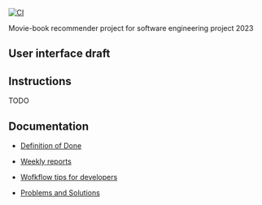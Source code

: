 [![CI](https://github.com/movie-book-recommender/movie-book-recommender-project/actions/workflows/main.yml/badge.svg)](https://github.com/movie-book-recommender/movie-book-recommender-project/actions/workflows/main.yml)

Movie-book recommender project for software engineering project 2023

## User interface draft

## Instructions

TODO

## Documentation 

- [Definition of Done](https://github.com/movie-book-recommender/movie-book-recommender-project/blob/main/Documentation/definition_of_done/definition_of_done.md)

- [Weekly reports](https://github.com/movie-book-recommender/movie-book-recommender-project/tree/main/Documentation/weekly%20reports)

- [Wofkflow tips for developers](https://github.com/movie-book-recommender/movie-book-recommender-project/tree/main/Documentation/workflow)

- [Problems and Solutions](https://github.com/movie-book-recommender/movie-book-recommender-project/tree/main/Documentation/problems%20and%20solutions)
